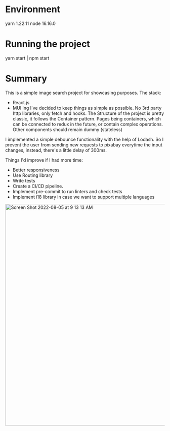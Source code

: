 # Environment
yarn 1.22.11
node 16.16.0

# Running the project
yarn start | npm start

# Summary
This is a simple image search project for showcasing purposes. The stack:
* React.js
* MUI
ing
I've decided to keep things as simple as possible. No 3rd party http libraries, only fetch and hooks.
The Structure of the project is pretty classic, it follows the Container pattern. Pages being containers, which
can be connected to redux in the future, or contain complex operations. Other components should remain dummy (stateless)

I implemented a simple debounce functionality with the help of Lodash. So I prevent the user from sending new requests to
pixabay everytime the input changes, instead, there's a little delay of 300ms.

Things I'd improve if I had more time:
* Better responsiveness
* Use Routing library
* Write tests
* Create a CI/CD pipeline.
* Implement pre-commit to run linters and check tests
* Implement i18 library in case we want to support multiple languages

<img width="698" alt="Screen Shot 2022-08-05 at 9 13 13 AM" src="https://user-images.githubusercontent.com/18222983/183095380-339c7036-95ba-4075-8396-7f84fcae9eae.png">


